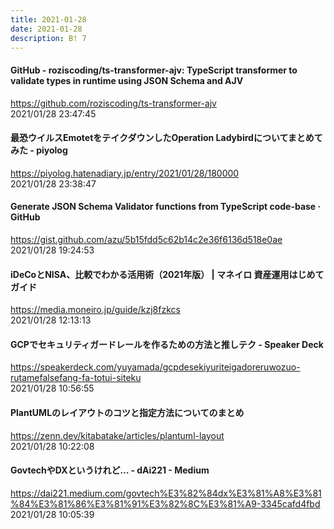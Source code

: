 ```yaml
---
title: 2021-01-28
date: 2021-01-28
description: B! 7
---
```


#### GitHub - roziscoding/ts-transformer-ajv: TypeScript transformer to validate types in runtime using JSON Schema and AJV
https://github.com/roziscoding/ts-transformer-ajv<br>
2021/01/28 23:47:45<br>


#### 最恐ウイルスEmotetをテイクダウンしたOperation Ladybirdについてまとめてみた - piyolog
https://piyolog.hatenadiary.jp/entry/2021/01/28/180000<br>
2021/01/28 23:38:47<br>


#### Generate JSON Schema Validator functions from TypeScript code-base · GitHub
https://gist.github.com/azu/5b15fdd5c62b14c2e36f6136d518e0ae<br>
2021/01/28 19:24:53<br>


#### iDeCoとNISA、比較でわかる活用術（2021年版） | マネイロ 資産運用はじめてガイド
https://media.moneiro.jp/guide/kzj8fzkcs<br>
2021/01/28 12:13:13<br>


#### GCPでセキュリティガードレールを作るための方法と推しテク - Speaker Deck
https://speakerdeck.com/yuyamada/gcpdesekiyuriteigadoreruwozuo-rutamefalsefang-fa-totui-siteku<br>
2021/01/28 10:56:55<br>


#### PlantUMLのレイアウトのコツと指定方法についてのまとめ
https://zenn.dev/kitabatake/articles/plantuml-layout<br>
2021/01/28 10:22:08<br>


#### GovtechやDXというけれど… - dAi221 - Medium
https://dai221.medium.com/govtech%E3%82%84dx%E3%81%A8%E3%81%84%E3%81%86%E3%81%91%E3%82%8C%E3%81%A9-3345cafd4fbd<br>
2021/01/28 10:05:39<br>


